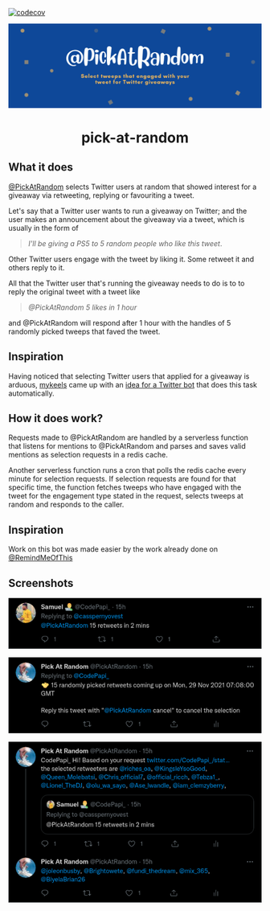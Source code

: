 [![codecov](https://codecov.io/gh/sudo-kaizen/pick-at-random/branch/main/graph/badge.svg?token=IFBG4890V1)](https://codecov.io/gh/sudo-kaizen/pick-at-random)

![PickAtRandom header image](./assets/par-twitter-header-image.png "PickAtRandom")

# <center> pick-at-random </center>

## What it does

[@PickAtRandom](https://twitter.com/PickAtRandom) selects Twitter users at random that showed interest for a giveaway via retweeting, replying or favouriting a tweet.

Let's say that a Twitter user wants to run a giveaway on Twitter; and the user makes an announcement about the giveaway via a tweet, which is usually in the form of

> *I'll be giving a PS5 to 5 random people who like this tweet*.

Other Twitter users engage with the tweet by liking it. Some retweet it and others reply to it.

All that the Twitter user that's running the giveaway needs to do is to to reply the original tweet with a tweet like

> *@PickAtRandom 5 likes in 1 hour*

and @PickAtRandom will respond after 1 hour with the handles of 5 randomly picked tweeps that faved the tweet.

## Inspiration

Having noticed that selecting Twitter users that applied for a giveaway is arduous, [mykeels](https://github.com/mykeels) came up with an [idea for a Twitter bot](https://gist.github.com/mykeels/2c1a04301c7ef9cb54696529565c3b10) that does this task automatically.

## How it does work?

Requests made to @PickAtRandom are handled by a serverless function that listens for mentions to @PickAtRandom and parses and saves valid mentions as selection requests in a redis cache.

Another serverless function runs a cron that polls the redis cache every minute for selection requests. If selection requests are found for that specific time, the function fetches tweeps who have engaged with the tweet for the engagement type stated in the request, selects tweeps at random and responds to the caller.

## Inspiration

Work on this bot was made easier by the work already done on [@RemindMeOfThis](https://github.com/shalvah/RemindMeOfThisTweet)

## Screenshots

![Commanding @PickAtRandom](./assets/commanding-par.png "Commanding @PickAtRandom")

![@PickAtRandom acknowledges](./assets/par-reply-1.png "@PickAtRandom acknowledges")

![PickAtRandom responds](./assets/par-responds-with-answer.png "PickAtRandom responds")